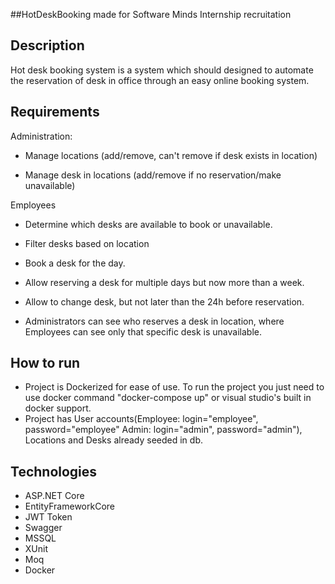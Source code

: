 ##HotDeskBooking made for Software Minds Internship recruitation

## Description 

Hot desk booking system is a system which should designed to automate the reservation of desk in office through an easy online booking system. 

## Requirements 

Administration: 

- Manage locations (add/remove, can't remove if desk exists in location) 

- Manage desk in locations (add/remove if no reservation/make unavailable) 

Employees 

- Determine which desks are available to book or unavailable. 

- Filter desks based on location 

- Book a desk for the day. 

- Allow reserving a desk for multiple days but now more than a week. 

- Allow to change desk, but not later than the 24h before reservation. 

- Administrators can see who reserves a desk in location, where Employees can see only that specific desk is unavailable.

## How to run

- Project is Dockerized for ease of use. To run the project you just need to use docker command "docker-compose up" or visual studio's built in docker support.
- Project has User accounts(Employee: login="employee", password="employee" Admin: login="admin", password="admin"), Locations and Desks already seeded in db. 

## Technologies

- ASP.NET Core
- EntityFrameworkCore
- JWT Token
- Swagger
- MSSQL
- XUnit
- Moq
- Docker
  
